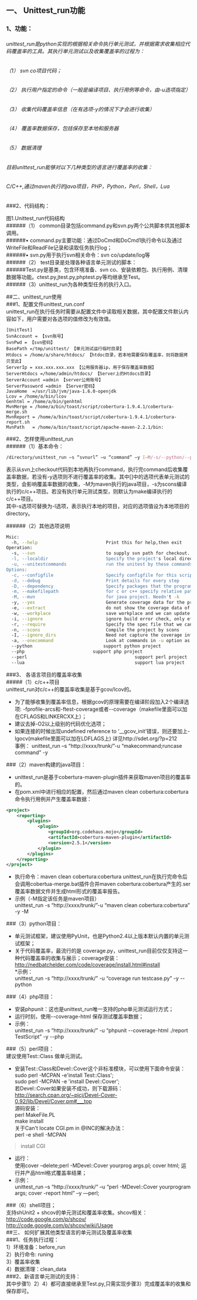 ## 一、	Unittest_run功能   
### 1、功能：   
###### unittest_run是python实现的根据相关命令执行单元测试，并根据需求收集相应代码覆盖率的工具。其执行单元测试以及收集覆盖率的过程为：   
###### （1）	svn co项目代码；   
###### （2）	执行用户指定的命令（一般是编译项目、执行用例等命令，由-u选项指定）   
###### （3）	收集代码覆盖率信息（在有选项-y的情况下才会进行收集）   
###### （4）	覆盖率数据保存，包括保存至本地和服务器   
###### （5）	数据清理   
###### 目前unittest_run能够对以下几种类型的语言进行覆盖率的收集：  
###### C/C++,通过maven执行的java项目，PHP，Python，Perl，Shell，Lua
###2、代码结构：    
    
图1.Unittest_run代码结构   
######（1）	common目录包括command.py和svn.py两个公共脚本供其他脚本调用。    
######•	command.py主要功能：通过DoCmd和DoCmd1执行命令以及通过WriteFile和ReadFile记录和读取任务执行log；   
######•	svn.py用于执行svn相关命令：svn co/update/log等   
######（2）	test目录是处理各种语言单元测试的脚本：    
######Test.py是基类，包含环境准备、svn co、安装依赖包、执行用例、清理数据等功能。ctest.py,jtest.py,phptest.py等均继承至Test。   
######（3）unittest_run为各种类型任务的执行入口。  
      
##二、unittest_run使用   
###1、配置文件unittest_run.conf    
unittest_run在执行任务时需要从配置文件中读取相关数据，其中配置文件默认内容如下，用户需要对各选项的值修改为有效值。
```
[UnitTest]   
SvnAccount = 【svn账号】   
SvnPwd = 【svn密码】   
BasePath =/tmp/unittest/ 【单元测试运行临时目录】   
Htdocs = /home/a/share/htdocs/ 【htdoc目录，若本地需要保存覆盖率，则将数据拷贝至此】   
ServerIp = xxx.xxx.xxx.xxx 【公用服务器ip，用于保存覆盖率数据】   
ServerHtdocs =/home/admin/htdocs/ 【Server上的Htdocs目录】    
ServerAccount =admin 【server公用账号】    
ServerPassword =admin 【Server密码】    
JavaHome  =/usr/lib/jvm/java-1.6.0-openjdk    
Lcov = /home/a/bin/lcov    
Genhtml = /home/a/bin/genhtml    
MvnMerge = /home/a/bin/toast/script/cobertura-1.9.4.1/cobertura-merge.sh    
MvnReport = /home/a/bin/toast/script/cobertura-1.9.4.1/cobertura-report.sh    
MvnPath   = /home/a/bin/toast/script/apache-maven-2.2.1/bin: 
```
###2、怎样使用unittest_run    
######（1）基本命令：
```bash
/directory/unittest_run –s “svnurl” –u “command” –y [–M/-s/--python/--php/--shell/--perl/--lua]
```
表示从svn上checkout代码到本地再执行command，执行完command后收集覆盖率数据，若没有-y选项则不进行覆盖率的收集。其中[]中的选项代表单元测试的类型，会影响覆盖率数据的收集，-M为maven执行的java项目，-s为scons编译执行的c/c++项目。若没有执行单元测试类型，则默认为make编译执行的c/c++项目。    
其中-s选项可替换为-l选项，表示执行本地的项目，对应的选项值设为本地项目的directory。     

######（2）其他选项说明
```bash
Msic:     
  -h, --help                          Print this for help,then exit    
Operation:     
  -s, --svn                           to supply svn path for checkout. Couldn't use with -l at the same time    
  -l, --localdir                      Specify the project's local directory which must be a absolute path.Couldn't use with -s    
  -u, --unitestcommands               run the unitest by these commands    
Options:     
  -c, --configfile                    Specify configfile for this script    
  -d, --debug                         Print details for every step    
  -D, --dependency                    Specify packages that the program dependence on     
  -m, --makefilepath                  for c or c++ specify relative path for make; for java specify the ratetivve path for run mvn     
  -M, --mvn                           for java project. Needn't -k     
  -y, --yes                           Generate coverage data for the project     
  -e, --extract                       do not show the coverage data of the standard library files     
  -w, --workplace                     save workplace and we can update code next time     
  -i, --ignore                        ignore build error check, only effective on c/c++     
  -r, --require                       Specify the spec file that we can install the dependecies for the project     
  -n, --scons                         Compile the project by scons    
  -I, --ignore_dirs                   Need not capture the coverage information for the ignore_dirs      
  -a, --onecommand                    Look at commands in -u option as just one command,will not popen multi-processes.     
  --python  				         support python project     
  --php  				         support php project     
  --perl                                         support perl project      
  --lua                                          support lua project    
```
###3、	各语言项目的覆盖率收集     
#####（1）c/c++项目    
unittest_run对c/c++的覆盖率收集是基于gcov/lcov的。      
*  为了能够收集到覆盖率信息，根据gcov的原理需要在编译阶段加入2个编译选项: -fprofile-arcs和-ftest-coverage或者--coverage（makefile里面可以加在CFLAGS和LINKERCXX上）；    
*  建议去掉-O2以上级别的代码优化选项；    
*  如果连接的时候出现undefined reference to ‘__gcov_init’错误，则还要加上-lgocv(makefile里面可以加在LDFLAGS上)
 详见http://sdet.org/?p=212     
       事例：
unittest_run –s “http://xxxx/trunk/”-u “makecommand;runcase command” -y 

###（2）maven构建的java项目：
*  unittest_run是基于cobertura-maven-plugin插件来获取maven项目的覆盖率的。
*  在pom.xml中进行相应的配置，然后通过maven clean cobertura:cobertura命令执行用例并产生覆盖率数据：
```xml
<project>  
    <reporting>  
        <plugins>  
            <plugin>  
                <groupId>org.codehaus.mojo</groupId>  
                <artifactId>cobertura-maven-plugin</artifactId>  
                <version>2.5.1</version>  
            </plugin>  
        </plugins>  
    </reporting>  
</project>
```

* 执行命令：maven clean cobertura:cobertura unittest_run在执行完命令后会调用cobertua-merge.bat插件合并maven cobertura:cobertura产生的.ser覆盖率数据文件并生成html形式的覆盖率报告。       
* 示例（-M指定该任务是maven项目）     
unittest_run -s “http://xxxx/trunk/”-u “maven clean cobertura:cobertura” -y -M    

###（3）python项目：    
* 单元测试框架，建议使用PyUnit，也是Python2.4以上版本默认内置的单元测试框架；     
* 关于代码覆盖率，最流行的是 coverage.py，unittest_run目前仅仅支持这一种代码覆盖率的收集与展示；coverage安装：     http://nedbatchelder.com/code/coverage/install.html#install     
*示例：     
unittest_run -s “http://xxxx/trunk/” -u “coverage run testcase.py” -y --python    

###（4）php项目：    
* 安装phpunit：这也是unittest_run唯一支持的php单元测试运行方式；     
* 运行时刻，使用--coverage-html 保存测试覆盖率数据；    
* 示例：    
unittest_run -s “http://xxxx/trunk/” -u “phpunit --coverage-html ./report TestScript” -y --php    

###（5）perl项目：       
建议使用Test::Class 做单元测试。       
* 安装Test::Class和Devel::Cover这个非标准模块，可以使用下面命令安装：     
sudo perl -MCPAN -e'install Test::Class';     
sudo  perl -MCPAN -e 'install Devel::Cover';     
若Devel::Cover如果安装不成功，则下载源码：     
 http://search.cpan.org/~pjcj/Devel-Cover-0.92/lib/Devel/Cover.pm#___top    
源码安装：    
perl MakeFile.PL     
make install      
关于Can't locate CGI.pm in @INC的解决办法：    
perl -e shell -MCPAN     
>install CGI    

* 运行：    
使用cover –delete;perl -MDevel::Cover yourprog args.pl; cover html; 运行并产品html格式覆盖率结果；    
* 示例：    
unittest_run –s “http://xxxx/trunk/” –u “perl -MDevel::Cover yourprogram args; cover -report html” –y ––perl;     

###（6）shell项目；    
 支持shUnit2 + shcov的单元测试和覆盖率收集。shcov相关：http://code.google.com/p/shcov/    
    http://code.google.com/p/shcov/wiki/Usage     
##三、	如何扩展其他类型语言的单元测试及覆盖率收集    
###1、任务执行过程：       
 1）环境准备：before_run         
 2）执行命令: runing        
 3）覆盖率收集        
 4）数据清理：clean_data        
###2、新语言单元测试的支持：        
其中步骤1）2）4）都可直接继承至Test.py,只需实现步骤3）完成覆盖率的收集和保存即可。       